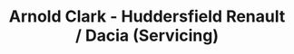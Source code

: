 ---
title: "Arnold Clark - Huddersfield Renault / Dacia (Servicing)"
url: /huddersfield/arnold-clark-huddersfield-renault-dacia-servicing/
shop: Autohaus
---